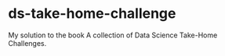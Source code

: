 # ds-take-home-challenge
My solution to the book A collection of Data Science Take-Home Challenges.
